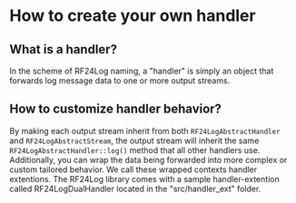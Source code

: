 # How to create your own handler

## What is a handler?
In the scheme of RF24Log naming, a "handler" is simply an object that forwards
log message data to one or more output streams.

## How to customize handler behavior?
By making each output stream inherit from both `RF24LogAbstractHandler` and `RF24LogAbstractStream`,
the output stream will inherit the same `RF24LogAbstractHandler::log()` method that all other
handlers use. Additionally, you can wrap the data being forwarded into more complex or custom
tailored behavior. We call these wrapped contexts handler extentions. The RF24Log library comes with
a sample handler-extention called RF24LogDualHandler located in the "src/handler_ext" folder.
